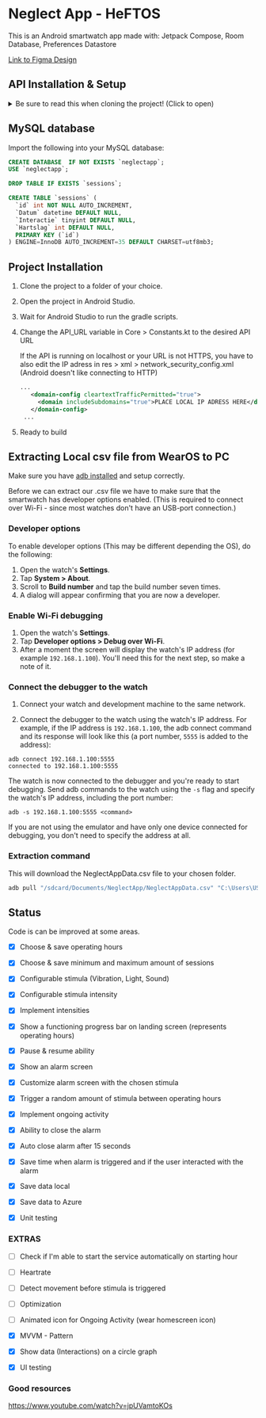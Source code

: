 # Neglect App - HeFTOS

This is an Android smartwatch app made with:
Jetpack Compose, Room Database, Preferences Datastore

[Link to Figma Design](https://www.figma.com/file/ee2ODLVjAsJZy6VTkFxLN3/HEFTOS?node-id=0%3A1&t=FmouBmdflXOcGewx-1)

## API Installation & Setup
<details>
  <summary>Be sure to read this when cloning the project! (Click to open)</summary>
  
 I recommend you to use an Azure MySQL database.
When you have cloned the project, move the API folder to a folder of your choice.

Open a terminal and execute the following:
```javascript
npm install
```

Now do the following:
1. Create a ".env" file in your root folder.
2. Copy these and change the placeholders with your database connection details.

```Shell
DB_DATABASE={DATABASE NAME}
DB_USERNAME={USERNAME}
DB_PASSWORD={PASSWORD}
DB_HOST={HOSTNAME}
```

3. If you want to use a SSL connection you have to download your certificate and place it in the root of the project folder.
   (Azure MySQL database: Click on settings > networks | Here you can download the SSL-certficate)
   If you don't want to use SSL, remove line 23 which should look like the following code:
```javascript
 ssl: { ca: fs.readFileSync("DigiCertGlobalRootCA.crt.pem") }
```
  
</details>


## MySQL database

Import the following into your MySQL database:
```sql
CREATE DATABASE  IF NOT EXISTS `neglectapp`;
USE `neglectapp`;

DROP TABLE IF EXISTS `sessions`;

CREATE TABLE `sessions` (
  `id` int NOT NULL AUTO_INCREMENT,
  `Datum` datetime DEFAULT NULL,
  `Interactie` tinyint DEFAULT NULL,
  `Hartslag` int DEFAULT NULL,
  PRIMARY KEY (`id`)
) ENGINE=InnoDB AUTO_INCREMENT=35 DEFAULT CHARSET=utf8mb3;

``` 

## Project Installation

1. Clone the project to a folder of your choice.
2. Open the project in Android Studio.
3. Wait for Android Studio to run the gradle scripts.
4. Change the API_URL variable in Core > Constants.kt to the desired API URL

   If the API is running on localhost or your URL is not HTTPS, you have to also edit the IP adress in res > xml > network_security_config.xml
   (Android doesn't like connecting to HTTP)
   ```xml
   ...
      <domain-config cleartextTrafficPermitted="true">
        <domain includeSubdomains="true">PLACE LOCAL IP ADRESS HERE</domain>
      </domain-config>
    ...
   ``` 
5. Ready to build
## Extracting Local csv file from WearOS to PC

Make sure you have [adb installed](https://www.xda-developers.com/install-adb-windows-macos-linux/#how-to-set-up-adb) and setup correctly.

Before we can extract our .csv file we have to make sure that the smartwatch has developer options enabled. 
(This is required to connect over Wi-Fi - since most watches don't have an USB-port connection.)

### Developer options
To enable developer options (This may be different depending the OS), do the following:

1. Open the watch's **Settings**.
2. Tap **System > About**.
3. Scroll to **Build number** and tap the build number seven times.
4. A dialog will appear confirming that you are now a developer.

### Enable Wi-Fi debugging

1. Open the watch's **Settings**.
2. Tap **Developer options > Debug over Wi-Fi**.
3. After a moment the screen will display the watch's IP address (for example `192.168.1.100`). You'll need this for the next step, so make a note of it.

### Connect the debugger to the watch

1. Connect your watch and development machine to the same network.

2. Connect the debugger to the watch using the watch's IP address. For example, if the IP address is `192.168.1.100`, the adb connect command and its response will look like this (a port number, `5555` is added to the address):

```
adb connect 192.168.1.100:5555
connected to 192.168.1.100:5555
```

The watch is now connected to the debugger and you're ready to start debugging. 
Send adb commands to the watch using the `-s` flag and specify the watch's IP address, including the port number:

```
adb -s 192.168.1.100:5555 <command>
```

If you are not using the emulator and have only one device connected for debugging, you don't need to specify the address at all.

### Extraction command

This will download the NeglectAppData.csv file to your chosen folder.

```powershell
adb pull "/sdcard/Documents/NeglectApp/NeglectAppData.csv" "C:\Users\USER\FOLDER_LOCATION"
```

## Status
  Code is can be improved at some areas.

- [x] Choose & save operating hours

- [x] Choose & save minimum and maximum amount of sessions

- [x] Configurable stimula (Vibration, Light, Sound)

- [x] Configurable stimula intensity

- [x] Implement intensities 

- [x] Show a functioning progress bar on landing screen (represents operating hours)

- [x] Pause & resume ability

- [x] Show an alarm screen

- [x] Customize alarm screen with the chosen stimula

- [x] Trigger a random amount of stimula between operating hours

- [x] Implement ongoing activity

- [x] Ability to close the alarm

- [x] Auto close alarm after 15 seconds

- [x] Save time when alarm is triggered and if the user interacted with the alarm

- [x] Save data local

- [x] Save data to Azure

- [x] Unit testing

### EXTRAS
- [ ] Check if I'm able to start the service automatically on starting hour

- [ ] Heartrate

- [ ] Detect movement before stimula is triggered

- [ ] Optimization

- [ ] Animated icon for Ongoing Activity (wear homescreen icon)

- [x] MVVM - Pattern

- [x] Show data (Interactions) on a circle graph

- [x] UI testing

### Good resources

https://www.youtube.com/watch?v=jpUVamtoKOs
